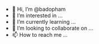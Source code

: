 - 👋 Hi, I’m @badopham
- 👀 I’m interested in ...
- 🌱 I’m currently learning ...
- 💞️ I’m looking to collaborate on ...
- 📫 How to reach me ...

<!---
badopham/badopham is a ✨ special ✨ repository because its `README.md` (this file) appears on your GitHub profile.
You can click the Preview link to take a look at your changes.
--->
